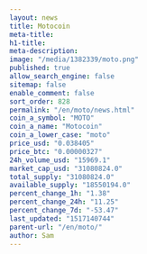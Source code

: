 ```yaml
---
layout: news
title: Motocoin
meta-title: 
h1-title: 
meta-description: 
image: "/media/1382339/moto.png"
published: true
allow_search_engine: false
sitemap: false
enable_comment: false
sort_order: 828
permalink: "/en/moto/news.html"
coin_a_symbol: "MOTO"
coin_a_name: "Motocoin"
coin_a_lower_case: "moto"
price_usd: "0.038405"
price_btc: "0.00000327"
24h_volume_usd: "15969.1"
market_cap_usd: "31080824.0"
total_supply: "31080824.0"
available_supply: "18550194.0"
percent_change_1h: "1.38"
percent_change_24h: "11.25"
percent_change_7d: "-53.47"
last_updated: "1517140744"
parent-url: "/en/moto/"
author: Sam
---
```


